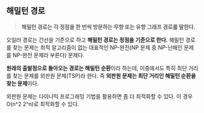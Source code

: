## 해밀턴 경로
> **해밀턴 경로는 각 정점을 한 번씩 방문하는 무향 또는 유향 그래프 경로를 말한다.**

오일러 경로는 간선을 기준으로 하고 **해밀턴 경로는 정점을 기준으로 한다.** 해밀턴 경로를 찾는 문제는 최적 알고리즘이 없는 대표적인 NP-완전(NP 문제 중 NP-난해인 문제를 NP-완전 문제라 부른다) 문제다.

**원래의 출발점으로 돌아오는 경로는 해밀턴 순환**이라 하는데, 이중에서도 특히 최단 거리를 찾는 문제를 외판원 문제(TSP)라 한다. 즉 **외판원 문제는 최단 거리인 해밀턴 순환을 찾는 문제**이다.

외판원 문제는 다이나믹 프로그래밍 기법을 활용하면 좀 더 최적화할 수 있다. 이 경우 O(n^2 2^n)로 최적화할 수 있다.